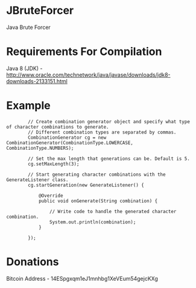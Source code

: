 JBruteForcer
========

Java Brute Forcer

Requirements For Compilation
============

Java 8 (JDK) - http://www.oracle.com/technetwork/java/javase/downloads/jdk8-downloads-2133151.html

Example
=======
```
		// Create combination generator object and specify what type of character combinations to generate.
		// Different combination types are separated by commas.
		CombinationGenerator cg = new CombinationGenerator(CombinationType.LOWERCASE, CombinationType.NUMBERS);
		
		// Set the max length that generations can be. Default is 5.
		cg.setMaxLength(3);
		
		// Start generating character combinations with the GenerateListener class.
		cg.startGeneration(new GenerateListener() {

			@Override
			public void onGenerate(String combination) {
				
				// Write code to handle the generated character combination.
				System.out.println(combination);
			}
			
		});
```

Donations
=========

Bitcoin Address - 14ESpgxqm1eJ1mnhbg1XeVEum54gejcKXg
